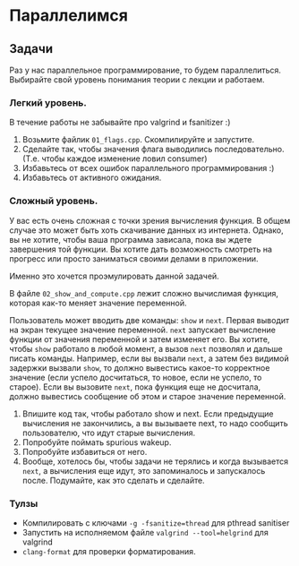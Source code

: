 # Параллелимся

## Задачи

Раз у нас параллельное программирование, то будем параллелиться. Выбирайте свой уровень понимания теории с лекции и работаем.

### Легкий уровень.

В течение работы не забывайте про valgrind и fsanitizer :)

1. Возьмите файлик `01_flags.cpp`. Скомпилируйте и запустите.
2. Сделайте так, чтобы значения флага выводились последовательно. (Т.е. чтобы каждое изменение ловил consumer)
3. Избавьтесь от всех ошибок параллельного программирования :)
4. Избавьтесь от активного ожидания.

### Сложный уровень.

У вас есть очень сложная с точки зрения вычисления функция. В общем случае это может быть хоть скачивание данных из интернета. Однако, вы не хотите, чтобы ваша программа зависала, пока вы ждете завершения той функции. Вы хотите дать возможность смотреть на прогресс или просто заниматься своими делами в приложении.

Именно это хочется проэмулировать данной задачей. 

В файле `02_show_and_compute.cpp` лежит сложно вычислимая функция, которая как-то меняет значение переменной.

Пользователь может вводить две команды: `show` и `next`. Первая выводит на экран текущее значение переменной. `next` запускает вычисление функции от значения переменной и затем изменяет его. Вы хотите, чтобы `show` работало в любой момент, а вызов `next` позволял и дальше писать команды. Например, если вы вызвали `next`, а затем без видимой задержки вызвали `show`, то должно вывестись какое-то корректное значение (если успело досчитаться, то новое, если не успело, то старое). Если вы вызовите `next`, пока функция еще не досчитала, должно вывестись сообщение об этом и старое значение переменной.

1. Впишите код так, чтобы работало show и next. Если предыдущие вычисления не закончились, а вы вызываете next, то надо сообщить пользователю, что идут старые вычисления.
2. Попробуйте поймать spurious wakeup.
3. Попробуйте избавиться от него.
4. Вообще, хотелось бы, чтобы задачи не терялись и когда вызывается `next`, а вычисления еще идут, это запоминалось и запускалось после. Подумайте, как это сделать и сделайте.

### Тулзы
* Компилировать с ключами `-g -fsanitize=thread` для pthread sanitiser
* Запустить на исполняемом файле `valgrind --tool=helgrind` для valgrind
* `clang-format` для проверки форматирования.


